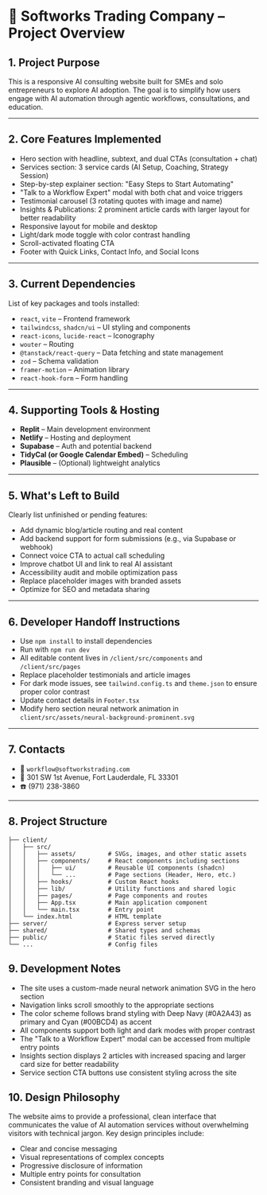 # 🧾 Softworks Trading Company – Project Overview

## 1. Project Purpose  
This is a responsive AI consulting website built for SMEs and solo entrepreneurs to explore AI adoption. The goal is to simplify how users engage with AI automation through agentic workflows, consultations, and education.

---

## 2. Core Features Implemented  
- Hero section with headline, subtext, and dual CTAs (consultation + chat)
- Services section: 3 service cards (AI Setup, Coaching, Strategy Session)
- Step-by-step explainer section: "Easy Steps to Start Automating"
- "Talk to a Workflow Expert" modal with both chat and voice triggers
- Testimonial carousel (3 rotating quotes with image and name)
- Insights & Publications: 2 prominent article cards with larger layout for better readability
- Responsive layout for mobile and desktop
- Light/dark mode toggle with color contrast handling
- Scroll-activated floating CTA
- Footer with Quick Links, Contact Info, and Social Icons

---

## 3. Current Dependencies  
List of key packages and tools installed:

- `react`, `vite` – Frontend framework
- `tailwindcss`, `shadcn/ui` – UI styling and components
- `react-icons`, `lucide-react` – Iconography
- `wouter` – Routing
- `@tanstack/react-query` – Data fetching and state management
- `zod` – Schema validation
- `framer-motion` – Animation library
- `react-hook-form` – Form handling

---

## 4. Supporting Tools & Hosting  
- **Replit** – Main development environment  
- **Netlify** – Hosting and deployment  
- **Supabase** – Auth and potential backend  
- **TidyCal (or Google Calendar Embed)** – Scheduling  
- **Plausible** – (Optional) lightweight analytics  

---

## 5. What's Left to Build  
Clearly list unfinished or pending features:

- Add dynamic blog/article routing and real content
- Add backend support for form submissions (e.g., via Supabase or webhook)
- Connect voice CTA to actual call scheduling
- Improve chatbot UI and link to real AI assistant
- Accessibility audit and mobile optimization pass
- Replace placeholder images with branded assets
- Optimize for SEO and metadata sharing

---

## 6. Developer Handoff Instructions  
- Use `npm install` to install dependencies  
- Run with `npm run dev`  
- All editable content lives in `/client/src/components` and `/client/src/pages`
- Replace placeholder testimonials and article images  
- For dark mode issues, see `tailwind.config.ts` and `theme.json` to ensure proper color contrast
- Update contact details in `Footer.tsx`
- Modify hero section neural network animation in `client/src/assets/neural-background-prominent.svg`

---

## 7. Contacts  
- 📧 `workflow@softworkstrading.com`  
- 📍 301 SW 1st Avenue, Fort Lauderdale, FL 33301  
- ☎️ (971) 238-3860  

---

## 8. Project Structure

```
├── client/
│   ├── src/
│   │   ├── assets/         # SVGs, images, and other static assets
│   │   ├── components/     # React components including sections
│   │   │   ├── ui/         # Reusable UI components (shadcn)
│   │   │   └── ...         # Page sections (Header, Hero, etc.)
│   │   ├── hooks/          # Custom React hooks
│   │   ├── lib/            # Utility functions and shared logic
│   │   ├── pages/          # Page components and routes
│   │   ├── App.tsx         # Main application component
│   │   └── main.tsx        # Entry point
│   └── index.html          # HTML template
├── server/                 # Express server setup
├── shared/                 # Shared types and schemas
├── public/                 # Static files served directly
└── ...                     # Config files
```

## 9. Development Notes

- The site uses a custom-made neural network animation SVG in the hero section
- Navigation links scroll smoothly to the appropriate sections
- The color scheme follows brand styling with Deep Navy (#0A2A43) as primary and Cyan (#00BCD4) as accent
- All components support both light and dark modes with proper contrast
- The "Talk to a Workflow Expert" modal can be accessed from multiple entry points
- Insights section displays 2 articles with increased spacing and larger card size for better readability
- Service section CTA buttons use consistent styling across the site

## 10. Design Philosophy

The website aims to provide a professional, clean interface that communicates the value of AI automation services without overwhelming visitors with technical jargon. Key design principles include:

- Clear and concise messaging
- Visual representations of complex concepts
- Progressive disclosure of information
- Multiple entry points for consultation
- Consistent branding and visual language